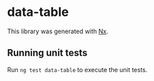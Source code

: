 # data-table

This library was generated with [Nx](https://nx.dev).

## Running unit tests

Run `ng test data-table` to execute the unit tests.

